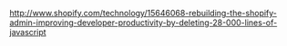http://www.shopify.com/technology/15646068-rebuilding-the-shopify-admin-improving-developer-productivity-by-deleting-28-000-lines-of-javascript
